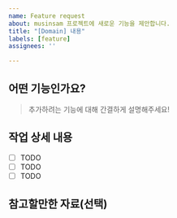 ```yaml
---
name: Feature request
about: musinsam 프로젝트에 새로운 기능을 제안합니다.
title: "[Domain] 내용"
labels: [feature]
assignees: ''

---
```


## 어떤 기능인가요?

> 추가하려는 기능에 대해 간결하게 설명해주세요!

## 작업 상세 내용

- [ ] TODO
- [ ] TODO
- [ ] TODO

## 참고할만한 자료(선택)